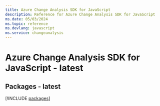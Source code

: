 ```yaml
---
title: Azure Change Analysis SDK for JavaScript
description: Reference for Azure Change Analysis SDK for JavaScript
ms.date: 05/03/2024
ms.topic: reference
ms.devlang: javascript
ms.service: changeanalysis
---
```

# Azure Change Analysis SDK for JavaScript - latest
## Packages - latest
[!INCLUDE [packages](change-analysis-index.md)]
